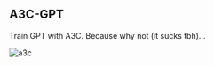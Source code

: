 ## A3C-GPT

Train GPT with A3C. Because why not (it sucks tbh)...

![a3c](https://user-images.githubusercontent.com/86470305/233813923-c3bf1514-ffe3-446a-a8b3-198cc3b9b1cf.png)
